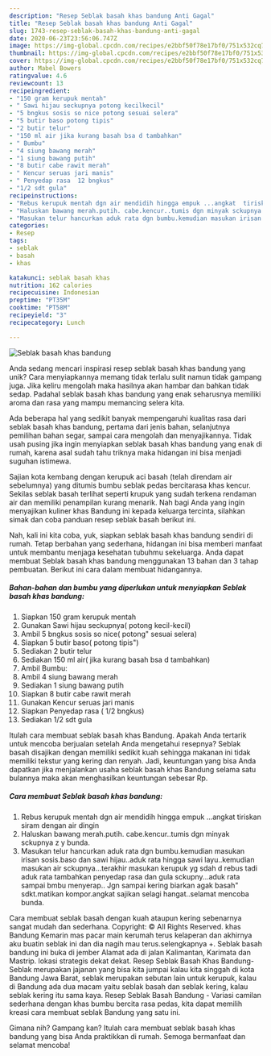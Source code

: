 ```yaml
---
description: "Resep Seblak basah khas bandung Anti Gagal"
title: "Resep Seblak basah khas bandung Anti Gagal"
slug: 1743-resep-seblak-basah-khas-bandung-anti-gagal
date: 2020-06-23T23:56:06.747Z
image: https://img-global.cpcdn.com/recipes/e2bbf50f78e17bf0/751x532cq70/seblak-basah-khas-bandung-foto-resep-utama.jpg
thumbnail: https://img-global.cpcdn.com/recipes/e2bbf50f78e17bf0/751x532cq70/seblak-basah-khas-bandung-foto-resep-utama.jpg
cover: https://img-global.cpcdn.com/recipes/e2bbf50f78e17bf0/751x532cq70/seblak-basah-khas-bandung-foto-resep-utama.jpg
author: Mabel Bowers
ratingvalue: 4.6
reviewcount: 13
recipeingredient:
- "150 gram kerupuk mentah"
- " Sawi hijau seckupnya potong kecilkecil"
- "5 bngkus sosis so nice potong sesuai selera"
- "5 butir baso potong tipis"
- "2 butir telur"
- "150 ml air jika kurang basah bsa d tambahkan"
- " Bumbu"
- "4 siung bawang merah"
- "1 siung bawang putih"
- "8 butir cabe rawit merah"
- " Kencur seruas jari manis"
- " Penyedap rasa  12 bngkus"
- "1/2 sdt gula"
recipeinstructions:
- "Rebus kerupuk mentah dgn air mendidih hingga empuk ...angkat  tiriskan siram dengan air dingin"
- "Haluskan bawang merah.putih. cabe.kencur..tumis dgn minyak sckupnya z y bunda."
- "Masukan telur hancurkan aduk rata dgn bumbu.kemudian masukan irisan sosis.baso dan sawi hijau..aduk rata hingga sawi layu..kemudian masukan air sckupnya...terakhir masukan kerupuk yg sdah d rebus tadi aduk rata tambahkan penyedap rasa  dan gula sckupny...aduk rata sampai bmbu menyerap.. Jgn sampai kering biarkan agak basah&#34; sdkt.matikan kompor.angkat sajikan selagi hangat..selamat mencoba bunda."
categories:
- Resep
tags:
- seblak
- basah
- khas

katakunci: seblak basah khas 
nutrition: 162 calories
recipecuisine: Indonesian
preptime: "PT35M"
cooktime: "PT58M"
recipeyield: "3"
recipecategory: Lunch

---
```



![Seblak basah khas bandung](https://img-global.cpcdn.com/recipes/e2bbf50f78e17bf0/751x532cq70/seblak-basah-khas-bandung-foto-resep-utama.jpg)

Anda sedang mencari inspirasi resep seblak basah khas bandung yang unik? Cara menyiapkannya memang tidak terlalu sulit namun tidak gampang juga. Jika keliru mengolah maka hasilnya akan hambar dan bahkan tidak sedap. Padahal seblak basah khas bandung yang enak seharusnya memiliki aroma dan rasa yang mampu memancing selera kita.

Ada beberapa hal yang sedikit banyak mempengaruhi kualitas rasa dari seblak basah khas bandung, pertama dari jenis bahan, selanjutnya pemilihan bahan segar, sampai cara mengolah dan menyajikannya. Tidak usah pusing jika ingin menyiapkan seblak basah khas bandung yang enak di rumah, karena asal sudah tahu triknya maka hidangan ini bisa menjadi suguhan istimewa.

Sajian kota kembang dengan kerupuk aci basah (telah direndam air sebelumnya) yang ditumis bumbu seblak pedas bercitarasa khas kencur. Sekilas seblak basah terlihat seperti krupuk yang sudah terkena rendaman air dan memiliki penampilan kurang menarik. Nah bagi Anda yang ingin menyajikan kuliner khas Bandung ini kepada keluarga tercinta, silahkan simak dan coba panduan resep seblak basah berikut ini.


Nah, kali ini kita coba, yuk, siapkan seblak basah khas bandung sendiri di rumah. Tetap berbahan yang sederhana, hidangan ini bisa memberi manfaat untuk membantu menjaga kesehatan tubuhmu sekeluarga. Anda dapat membuat Seblak basah khas bandung menggunakan 13 bahan dan 3 tahap pembuatan. Berikut ini cara dalam membuat hidangannya.

<!--inarticleads1-->

##### Bahan-bahan dan bumbu yang diperlukan untuk menyiapkan Seblak basah khas bandung:

1. Siapkan 150 gram kerupuk mentah
1. Gunakan  Sawi hijau seckupnya( potong kecil-kecil)
1. Ambil 5 bngkus sosis so nice( potong&#34; sesuai selera)
1. Siapkan 5 butir baso( potong tipis&#34;)
1. Sediakan 2 butir telur
1. Sediakan 150 ml air( jika kurang basah bsa d tambahkan)
1. Ambil  Bumbu:
1. Ambil 4 siung bawang merah
1. Sediakan 1 siung bawang putih
1. Siapkan 8 butir cabe rawit merah
1. Gunakan  Kencur seruas jari manis
1. Siapkan  Penyedap rasa ( 1/2 bngkus)
1. Sediakan 1/2 sdt gula


Itulah cara membuat seblak basah khas Bandung. Apakah Anda tertarik untuk mencoba berjualan setelah Anda mengetahui resepnya? Seblak basah disajikan dengan memiliki sedikit kuah sehingga makanan ini tidak memiliki tekstur yang kering dan renyah. Jadi, keuntungan yang bisa Anda dapatkan jika menjalankan usaha seblak basah khas Bandung selama satu bulannya maka akan menghasilkan keuntungan sebesar Rp. 

<!--inarticleads2-->

##### Cara membuat Seblak basah khas bandung:

1. Rebus kerupuk mentah dgn air mendidih hingga empuk ...angkat  tiriskan siram dengan air dingin
1. Haluskan bawang merah.putih. cabe.kencur..tumis dgn minyak sckupnya z y bunda.
1. Masukan telur hancurkan aduk rata dgn bumbu.kemudian masukan irisan sosis.baso dan sawi hijau..aduk rata hingga sawi layu..kemudian masukan air sckupnya...terakhir masukan kerupuk yg sdah d rebus tadi aduk rata tambahkan penyedap rasa  dan gula sckupny...aduk rata sampai bmbu menyerap.. Jgn sampai kering biarkan agak basah&#34; sdkt.matikan kompor.angkat sajikan selagi hangat..selamat mencoba bunda.


Cara membuat seblak basah dengan kuah ataupun kering sebenarnya sangat mudah dan sederhana. Copyright: © All Rights Reserved. khas Bandung Kemarin mas pacar main kerumah terus kelaperan dan akhirnya aku buatin seblak ini dan dia nagih mau terus.selengkapnya +. Seblak basah bandung ini buka di jember Alamat ada di jalan Kalimantan, Karimata dan Mastrip. lokasi strategis dekat dekat. Resep Seblak Basah Khas Bandung- Seblak merupakan jajanan yang bisa kita jumpai kalau kita singgah di kota Bandung Jawa Barat, seblak merupakan sebutan lain untuk kerupuk, kalau di Bandung ada dua macam yaitu seblak basah dan seblak kering, kalau seblak kering itu sama kaya. Resep Seblak Basah Bandung - Variasi camilan sederhana dengan khas bumbu bercita rasa pedas, kita dapat memilih kreasi cara membuat seblak Bandung yang satu ini. 

Gimana nih? Gampang kan? Itulah cara membuat seblak basah khas bandung yang bisa Anda praktikkan di rumah. Semoga bermanfaat dan selamat mencoba!
